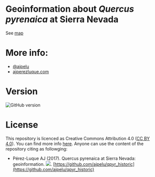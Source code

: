 # Geoinformation about *Quercus pyrenaica* at Sierra Nevada 

See [map](https://rawgit.com/ajpelu/qpyr_historic/master/analysis/historic_map.html)

# More info:
* [@ajpelu](https://twitter.com/ajpelu)
* [ajperezluque.com](http://ajperezluque.com)

# Version 
![GitHub version](https://img.shields.io/badge/version-1.0.0-green.svg)

# License 
This repository is licenced as Creative Commons Attribution 4.0 ([CC BY 4.0](https://creativecommons.org/licenses/by/4.0/)). You can find more info [here](/LICENSE). Anyone can use the content of the repository citing as followging:

* Pérez-Luque AJ (2017). Quercus pyrenaica at Sierra Nevada: geoinformation. ![](https://img.shields.io/badge/version-1.0.0-green.svg). [https://github.com/ajpelu/qpyr_historic](https://github.com/ajpelu/qpyr_historic) 
 